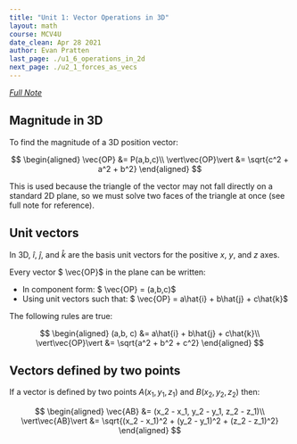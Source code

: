```yaml
---
title: "Unit 1: Vector Operations in 3D"
layout: math
course: MCV4U
date_clean: Apr 28 2021
author: Evan Pratten
last_page: ./u1_6_operations_in_2d
next_page: ./u2_1_forces_as_vecs
---
```


*[Full Note]({{site.baseurl}}/static/pdf/mcv4u/1.7%20Operations%20of%20Vectors%20in%203-D%20(6.7)%20FILL%20(2).pdf)*

## Magnitude in 3D

To find the magnitude of a 3D position vector:

$$
\begin{aligned}
    \vec{OP} &= P(a,b,c)\\
    \vert\vec{OP}\vert &= \sqrt{c^2 + a^2 + b^2}
\end{aligned}
$$

This is used because the triangle of the vector may not fall directly on a standard 2D plane, so we must solve two faces of the triangle at once (see full note for reference).

## Unit vectors

In 3D, $\hat{i}$, $\hat{j}$, and $\hat{k}$ are the basis unit vectors for the positive $x$, $y$, and $z$ axes.

Every vector $ \vec{OP}$ in the plane can be written:
   - In component form: $ \vec{OP} = (a,b,c)$
   - Using unit vectors such that: $ \vec{OP} = a\hat{i} + b\hat{j} + c\hat{k}$

The following rules are true:

$$
\begin{aligned}
    (a,b, c) &= a\hat{i} + b\hat{j} + c\hat{k}\\
    \vert\vec{OP}\vert &= \sqrt{a^2 + b^2 + c^2}
\end{aligned}
$$

## Vectors defined by two points

If a vector is defined by two points $A(x_1,y_1,z_1)$ and $B(x_2, y_2,z_2)$ then:

$$
\begin{aligned}
    \vec{AB} &= (x_2 - x_1, y_2 - y_1, z_2 - z_1)\\
    \vert\vec{AB}\vert &= \sqrt{(x_2 - x_1)^2 + (y_2 - y_1)^2  + (z_2 - z_1)^2}
\end{aligned}
$$
